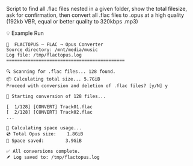 Script to find all .flac files nested in a given folder, show the total filesize, ask for confirmation, then convert all .flac files to .opus at a high quality (192kb VBR, equal or better quality to 320kbps .mp3)


💡 Example Run

```
🐙  FLACTOPUS — FLAC → Opus Converter
Source directory: /mnt/media/music
Log file: /tmp/flactopus.log
============================================

🔍 Scanning for .flac files... 128 found.
📦 Calculating total size... 5.7GiB
Proceed with conversion and deletion of .flac files? [y/N] y

🚀 Starting conversion of 128 files...

[  1/128] [CONVERT] Track01.flac
[  2/128] [CONVERT] Track02.flac
...

🧮 Calculating space usage...
💿 Total Opus size:    1.8GiB
💾 Space saved:        3.9GiB

✅ All conversions complete.
🪶 Log saved to: /tmp/flactopus.log
```
